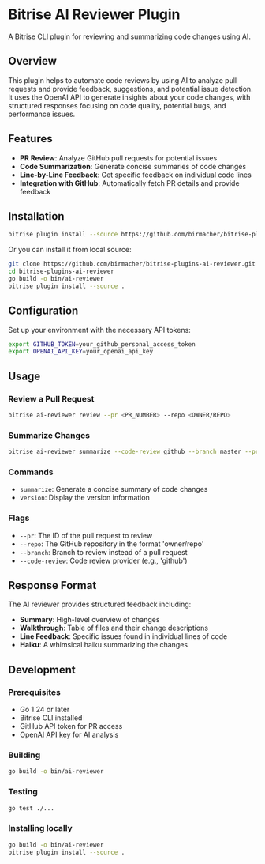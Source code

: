 # Bitrise AI Reviewer Plugin

A Bitrise CLI plugin for reviewing and summarizing code changes using AI.

## Overview

This plugin helps to automate code reviews by using AI to analyze pull requests and provide feedback, suggestions, and potential issue detection. It uses the OpenAI API to generate insights about your code changes, with structured responses focusing on code quality, potential bugs, and performance issues.

## Features

- **PR Review**: Analyze GitHub pull requests for potential issues
- **Code Summarization**: Generate concise summaries of code changes
- **Line-by-Line Feedback**: Get specific feedback on individual code lines
- **Integration with GitHub**: Automatically fetch PR details and provide feedback

## Installation

```bash
bitrise plugin install --source https://github.com/birmacher/bitrise-plugins-ai-reviewer
```

Or you can install it from local source:

```bash
git clone https://github.com/birmacher/bitrise-plugins-ai-reviewer.git
cd bitrise-plugins-ai-reviewer
go build -o bin/ai-reviewer
bitrise plugin install --source .
```

## Configuration

Set up your environment with the necessary API tokens:

```bash
export GITHUB_TOKEN=your_github_personal_access_token
export OPENAI_API_KEY=your_openai_api_key
```

## Usage

### Review a Pull Request

```bash
bitrise ai-reviewer review --pr <PR_NUMBER> --repo <OWNER/REPO>
```

### Summarize Changes

```bash
bitrise ai-reviewer summarize --code-review github --branch master --pr <PR_NUMBER> --repo <OWNER/REPO> 
```

### Commands

- `summarize`: Generate a concise summary of code changes
- `version`: Display the version information

### Flags

- `--pr`: The ID of the pull request to review
- `--repo`: The GitHub repository in the format 'owner/repo'
- `--branch`: Branch to review instead of a pull request
- `--code-review`: Code review provider (e.g., 'github')

## Response Format

The AI reviewer provides structured feedback including:

- **Summary**: High-level overview of changes
- **Walkthrough**: Table of files and their change descriptions
- **Line Feedback**: Specific issues found in individual lines of code
- **Haiku**: A whimsical haiku summarizing the changes

## Development

### Prerequisites

- Go 1.24 or later
- Bitrise CLI installed
- GitHub API token for PR access
- OpenAI API key for AI analysis

### Building

```bash
go build -o bin/ai-reviewer
```

### Testing

```bash
go test ./...
```

### Installing locally

```bash
go build -o bin/ai-reviewer
bitrise plugin install --source .
```